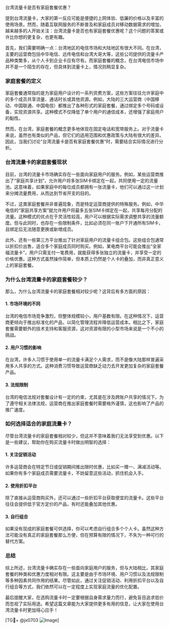 台湾流量卡是否有家庭套餐优惠？

提到台湾流量卡，大家的第一反应可能是便捷的上网体验、低廉的价格以及丰富的使用场景。然而，随着互联网服务的不断普及和家庭成员对移动数据需求的增加，越来越多的人开始关注：台湾流量卡是否也有家庭套餐优惠呢？这个问题的答案或许比你想的更复杂，也更有趣。

首先，我们需要明确一点：台湾地区的电信市场和大陆地区有很大不同。在台湾，主要的运营商包括中华电信、远传电信和台湾大哥大等，这些公司提供的流量卡产品种类繁多，从个人卡到企业卡应有尽有。而家庭套餐的概念，在台湾电信市场中并不是一个陌生的存在，但具体到流量卡上，情况则稍显复杂。

### 家庭套餐的定义

家庭套餐通常指的是为家庭用户设计的一系列资费方案，这些方案往往允许家庭中的多个成员共享流量、通话时长或其他资源。例如，大陆的三大运营商（中国移动、中国联通、中国电信）都推出了各种形式的家庭套餐，通过绑定多个号码或设备，实现资源共享。这种模式不仅降低了单个用户的通信成本，还增强了家庭用户的黏性。

然而，在台湾，家庭套餐的概念更多地体现在固定电话和宽带服务上。对于流量卡来说，虽然也有类似的产品，但它们的适用范围和优惠政策与大陆有很大的差异。因此，当我们讨论“台湾流量卡是否有家庭套餐优惠”时，需要结合实际情况进行分析。

### 台湾流量卡的家庭套餐现状

目前，台湾的流量卡市场确实存在一些面向家庭用户的服务。例如，某些运营商推出了“家庭共享计划”，允许用户将多张SIM卡绑定在一起，共同使用一定的流量池。这意味着，如果家庭中的每位成员都拥有一张流量卡，他们可以通过这一计划来分摊流量费用，从而达到节省开支的目的。

不过，这类家庭套餐并非普遍现象，而是特定运营商提供的特殊服务。例如，中华电信的“家庭共享方案”就允许用户将最多五张SIM卡绑定在一起，共享每月分配的流量。这种模式的优点在于灵活性较高，用户可以根据实际需求调整共享的流量额度。但与此同时，也存在一些限制条件，比如必须在同一账户下开通所有SIM卡，且绑定后无法随意更换或新增成员。

此外，还有一些第三方平台推出了针对家庭用户的流量卡组合包。这些组合包通常以折扣价出售，适合多个家庭成员同时购买。例如，某电商平台可能会推出“全家福流量卡”，用户只需支付一笔费用，就能获得多张独立的流量卡，并享受一定的价格优惠。这种方式虽然操作简单，但本质上仍然是个人卡的叠加，而非真正意义上的家庭套餐。

### 为什么台湾流量卡的家庭套餐较少？

那么，为什么台湾流量卡的家庭套餐相对较少呢？这背后有多方面的原因：

#### 1. 市场环境的不同
台湾的电信市场竞争激烈，但整体规模较小，用户基数有限。在这种情况下，运营商更倾向于推出标准化的产品，以简化管理流程并降低运营成本。相比之下，家庭套餐需要额外的技术支持和客服资源，这对资源有限的小型市场来说是一个不小的挑战。

#### 2. 用户习惯的影响
在台湾，许多人习惯于使用单一的流量卡满足个人需求，而不是像大陆那样普遍采用多人共享的方式。这种消费习惯导致运营商缺乏动力去开发更加复杂的家庭套餐产品。

#### 3. 法规限制
台湾的电信法规对套餐设计有一定的约束，尤其是在涉及跨账户共享的情况下。为了遵守相关法律法规，运营商在推出家庭套餐时需要格外谨慎，这也影响了产品的推广速度。

### 如何选择适合的家庭流量卡？

尽管台湾流量卡的家庭套餐相对较少，但这并不意味着我们无法享受到优惠。以下是一些建议，帮助你在购买流量卡时做出明智的选择：

#### 1. 关注促销活动
许多运营商会在特定节日或促销期间推出限时优惠，比如买一赠一、满减活动等。如果你有多个家庭成员需要流量卡，不妨留意这些活动，抓住机会入手。

#### 2. 使用折扣平台
除了直接从运营商购买外，还可以通过一些折扣平台获取便宜的流量卡。这些平台往往会提供低于官方定价的产品，有时还能叠加其他优惠。

#### 3. 自行组合
如果没有现成的家庭套餐可供选择，你可以考虑自行组合多个个人卡。虽然这种方法可能没有真正的家庭套餐那么方便，但在预算有限的情况下，不失为一种可行的替代方案。

### 总结

综上所述，台湾流量卡确实存在一些面向家庭用户的服务，但与大陆相比，其家庭套餐的种类和优惠力度相对有限。这主要是由于市场环境、用户习惯以及法规限制等多种因素共同作用的结果。尽管如此，通过关注促销活动、利用折扣平台以及自行组合等方式，我们依然可以在一定程度上实现家庭流量的优化配置。

最后提醒大家，在选购流量卡时一定要根据自身需求量力而行，避免盲目追求低价而忽视了实际用途。希望这篇文章能为大家提供更多有用的信息，让大家在使用台湾流量卡时更加得心应手！

[TG💪+ @jx0703 ![Image](https://github.com/user-attachments/assets/dbca1d08-cadb-493c-b0ec-ad6f7a83f270)]